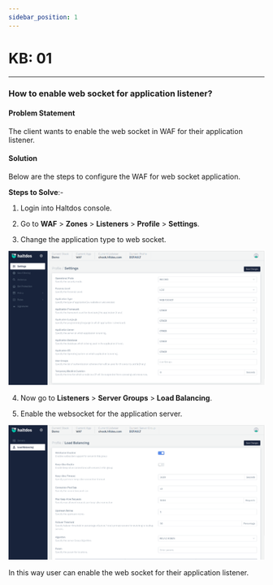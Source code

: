 ```yaml
---
sidebar_position: 1
---
```


# KB: 01

---

### **How to enable web socket for application listener?**

#### **Problem Statement**

The client wants to enable the web socket in WAF for their application listener.

#### **Solution**

Below are the steps to configure the WAF for web socket application.

**Steps to Solve**:-

1. Login into Haltdos console.

2. Go to **WAF** > **Zones** > **Listeners** > **Profile** > **Settings**.

3. Change the application type to web socket.

![kb-01](/img/saas/kb/websocket1.png)

4. Now go to **Listeners** > **Server Groups** > **Load Balancing**.

5. Enable the websocket for the application server.

![kb-01](/img/saas/kb/websocket2.png)

In this way user can enable the web socket for their application listener.